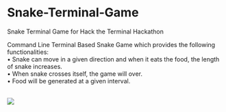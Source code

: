 # Snake-Terminal-Game
Snake Terminal Game for Hack the Terminal Hackathon
<htmL>
<body>
<p>Command Line Terminal Based Snake Game which provides the following functionalities:
<br>• Snake can move in a given direction and when it eats the food, the length of snake increases. 
<br>• When snake crosses itself, the game will over. 
<br>• Food will be generated at a given interval.</p>
<br>
  <img src='https://user-images.githubusercontent.com/49104850/124543314-a86f3400-de42-11eb-9c90-e9a852e278ef.jpg'></img>
</body>
</html>
